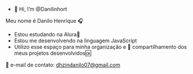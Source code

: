 - 👋 Hi, I’m @Danilinhort
  
Meu nome é Danilo Henrique 🎧
- Estou estudando na Alura🍯
- Estou me desenvolvendo na linguagem JavaScript
- Utilizo esse espaço para minha organização e 💭
compartilhamento dos meus projetos desenvolvidos🆗
<!---
Danilinhort/Danilinhort is a ✨ special ✨ repository because its `README.md` (this file) appears on your GitHub profile.
You can click the Preview link to take a look at your changes.
--->
📩 e-mail de contato: dhzindanilo07@gmail.com
